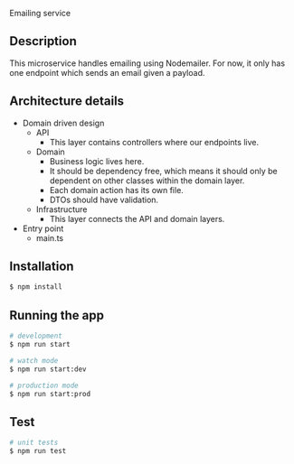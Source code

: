 Emailing service

## Description
This microservice handles emailing using Nodemailer. For now, it only has one endpoint which sends an email given a payload.

## Architecture details
- Domain driven design 
  - API
    - This layer contains controllers where our endpoints live.
  - Domain
    - Business logic lives here.
    - It should be dependency free, which means it should only be dependent on other classes within the domain layer.
    - Each domain action has its own file.
    - DTOs should have validation.
  - Infrastructure
    - This layer connects the API and domain layers.
- Entry point
  - main.ts

## Installation

```bash
$ npm install
```

## Running the app

```bash
# development
$ npm run start

# watch mode
$ npm run start:dev

# production mode
$ npm run start:prod
```

## Test

```bash
# unit tests
$ npm run test
```

